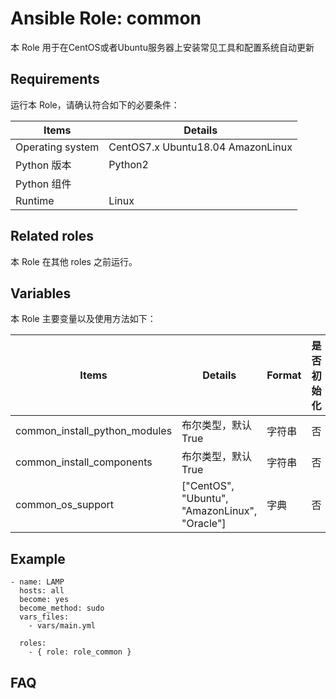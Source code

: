 Ansible Role: common
=========

本 Role 用于在CentOS或者Ubuntu服务器上安装常见工具和配置系统自动更新

## Requirements

运行本 Role，请确认符合如下的必要条件：

| **Items**      | **Details** |
| ------------------| ------------------|
| Operating system | CentOS7.x Ubuntu18.04 AmazonLinux|
| Python 版本 | Python2  |
| Python 组件 |    |
| Runtime |  Linux |


## Related roles

本 Role 在其他 roles 之前运行。


## Variables

本 Role 主要变量以及使用方法如下：

| **Items**      | **Details** | **Format**  | **是否初始化** |
| ------------------| ------------------|-----|-----|
| common_install_python_modules | 布尔类型，默认 True| 字符串 |否|
| common_install_components |布尔类型，默认 True| 字符串 |否|
| common_os_support |["CentOS", "Ubuntu", "AmazonLinux", "Oracle"]| 字典 |否|


## Example

```
- name: LAMP
  hosts: all
  become: yes
  become_method: sudo 
  vars_files:
    - vars/main.yml 

  roles:
    - { role: role_common }
```

## FAQ


